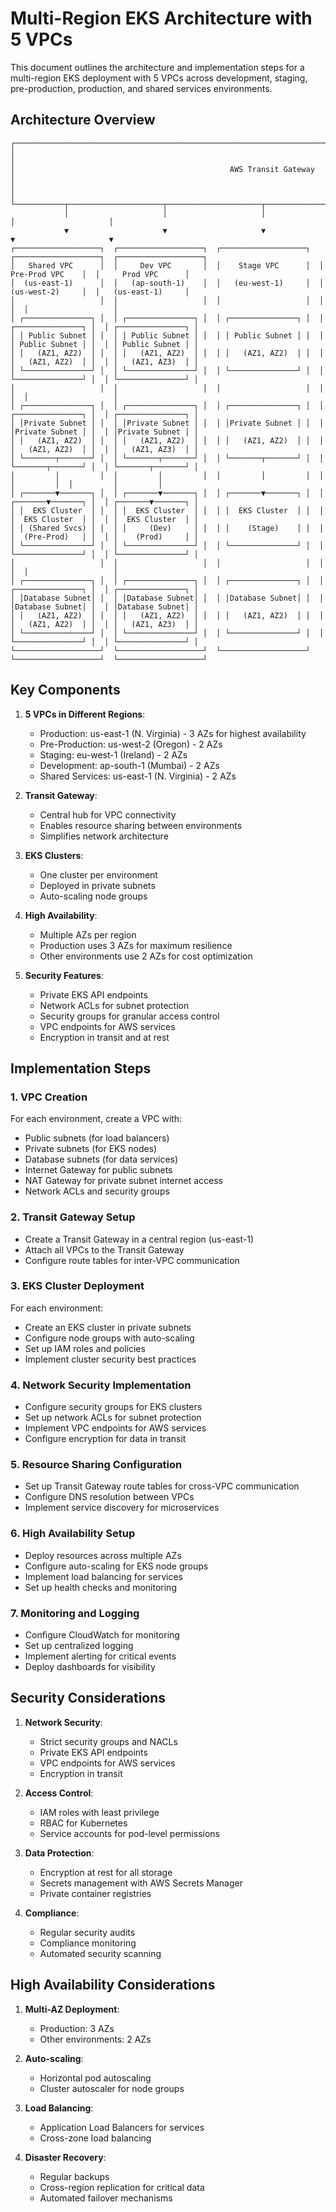 # Multi-Region EKS Architecture with 5 VPCs

This document outlines the architecture and implementation steps for a multi-region EKS deployment with 5 VPCs across development, staging, pre-production, production, and shared services environments.

## Architecture Overview

```
┌─────────────────────────────────────────────────────────────────────────────────────────────────────────────────────────┐
│                                                                                                                         │
│                                                AWS Transit Gateway                                                      │
│                                                                                                                         │
└───────────┬─────────────────────┬─────────────────────┬─────────────────────┬─────────────────────┬─────────────────────┘
            │                     │                     │                     │                     │
            ▼                     ▼                     ▼                     ▼                     ▼
┌───────────────────┐  ┌───────────────────┐  ┌───────────────────┐  ┌───────────────────┐  ┌───────────────────┐
│   Shared VPC      │  │     Dev VPC       │  │    Stage VPC      │  │   Pre-Prod VPC    │  │     Prod VPC      │
│  (us-east-1)      │  │   (ap-south-1)    │  │   (eu-west-1)     │  │   (us-west-2)     │  │   (us-east-1)     │
│                   │  │                   │  │                   │  │                   │  │                   │
│ ┌───────────────┐ │  │ ┌───────────────┐ │  │ ┌───────────────┐ │  │ ┌───────────────┐ │  │ ┌───────────────┐ │
│ │ Public Subnet │ │  │ │ Public Subnet │ │  │ │ Public Subnet │ │  │ │ Public Subnet │ │  │ │ Public Subnet │ │
│ │   (AZ1, AZ2)  │ │  │ │   (AZ1, AZ2)  │ │  │ │   (AZ1, AZ2)  │ │  │ │   (AZ1, AZ2)  │ │  │ │   (AZ1, AZ3)  │ │
│ └───────────────┘ │  │ └───────────────┘ │  │ └───────────────┘ │  │ └───────────────┘ │  │ └───────────────┘ │
│                   │  │                   │  │                   │  │                   │  │                   │
│ ┌───────────────┐ │  │ ┌───────────────┐ │  │ ┌───────────────┐ │  │ ┌───────────────┐ │  │ ┌───────────────┐ │
│ │Private Subnet │ │  │ │Private Subnet │ │  │ │Private Subnet │ │  │ │Private Subnet │ │  │ │Private Subnet │ │
│ │   (AZ1, AZ2)  │ │  │ │   (AZ1, AZ2)  │ │  │ │   (AZ1, AZ2)  │ │  │ │   (AZ1, AZ2)  │ │  │ │   (AZ1, AZ3)  │ │
│ └───────┬───────┘ │  │ └───────┬───────┘ │  │ └───────┬───────┘ │  │ └───────┬───────┘ │  │ └───────┬───────┘ │
│         │         │  │         │         │  │         │         │  │         │         │  │         │         │
│ ┌───────▼───────┐ │  │ ┌───────▼───────┐ │  │ ┌───────▼───────┐ │  │ ┌───────▼───────┐ │  │ ┌───────▼───────┐ │
│ │  EKS Cluster  │ │  │ │  EKS Cluster  │ │  │ │  EKS Cluster  │ │  │ │  EKS Cluster  │ │  │ │  EKS Cluster  │ │
│ │ (Shared Svcs) │ │  │ │     (Dev)     │ │  │ │    (Stage)    │ │  │ │  (Pre-Prod)   │ │  │ │    (Prod)     │ │
│ └───────────────┘ │  │ └───────────────┘ │  │ └───────────────┘ │  │ └───────────────┘ │  │ └───────────────┘ │
│                   │  │                   │  │                   │  │                   │  │                   │
│ ┌───────────────┐ │  │ ┌───────────────┐ │  │ ┌───────────────┐ │  │ ┌───────────────┐ │  │ ┌───────────────┐ │
│ │Database Subnet│ │  │ │Database Subnet│ │  │ │Database Subnet│ │  │ │Database Subnet│ │  │ │Database Subnet│ │
│ │   (AZ1, AZ2)  │ │  │ │   (AZ1, AZ2)  │ │  │ │   (AZ1, AZ2)  │ │  │ │   (AZ1, AZ2)  │ │  │ │   (AZ1, AZ3)  │ │
│ └───────────────┘ │  │ └───────────────┘ │  │ └───────────────┘ │  │ └───────────────┘ │  │ └───────────────┘ │
└───────────────────┘  └───────────────────┘  └───────────────────┘  └───────────────────┘  └───────────────────┘
```

## Key Components

1. **5 VPCs in Different Regions**:
   - Production: us-east-1 (N. Virginia) - 3 AZs for highest availability
   - Pre-Production: us-west-2 (Oregon) - 2 AZs
   - Staging: eu-west-1 (Ireland) - 2 AZs
   - Development: ap-south-1 (Mumbai) - 2 AZs
   - Shared Services: us-east-1 (N. Virginia) - 2 AZs

2. **Transit Gateway**:
   - Central hub for VPC connectivity
   - Enables resource sharing between environments
   - Simplifies network architecture

3. **EKS Clusters**:
   - One cluster per environment
   - Deployed in private subnets
   - Auto-scaling node groups

4. **High Availability**:
   - Multiple AZs per region
   - Production uses 3 AZs for maximum resilience
   - Other environments use 2 AZs for cost optimization

5. **Security Features**:
   - Private EKS API endpoints
   - Network ACLs for subnet protection
   - Security groups for granular access control
   - VPC endpoints for AWS services
   - Encryption in transit and at rest

## Implementation Steps

### 1. VPC Creation

For each environment, create a VPC with:
- Public subnets (for load balancers)
- Private subnets (for EKS nodes)
- Database subnets (for data services)
- Internet Gateway for public subnets
- NAT Gateway for private subnet internet access
- Network ACLs and security groups

### 2. Transit Gateway Setup

- Create a Transit Gateway in a central region (us-east-1)
- Attach all VPCs to the Transit Gateway
- Configure route tables for inter-VPC communication

### 3. EKS Cluster Deployment

For each environment:
- Create an EKS cluster in private subnets
- Configure node groups with auto-scaling
- Set up IAM roles and policies
- Implement cluster security best practices

### 4. Network Security Implementation

- Configure security groups for EKS clusters
- Set up network ACLs for subnet protection
- Implement VPC endpoints for AWS services
- Configure encryption for data in transit

### 5. Resource Sharing Configuration

- Set up Transit Gateway route tables for cross-VPC communication
- Configure DNS resolution between VPCs
- Implement service discovery for microservices

### 6. High Availability Setup

- Deploy resources across multiple AZs
- Configure auto-scaling for EKS node groups
- Implement load balancing for services
- Set up health checks and monitoring

### 7. Monitoring and Logging

- Configure CloudWatch for monitoring
- Set up centralized logging
- Implement alerting for critical events
- Deploy dashboards for visibility

## Security Considerations

1. **Network Security**:
   - Strict security groups and NACLs
   - Private EKS API endpoints
   - VPC endpoints for AWS services
   - Encryption in transit

2. **Access Control**:
   - IAM roles with least privilege
   - RBAC for Kubernetes
   - Service accounts for pod-level permissions

3. **Data Protection**:
   - Encryption at rest for all storage
   - Secrets management with AWS Secrets Manager
   - Private container registries

4. **Compliance**:
   - Regular security audits
   - Compliance monitoring
   - Automated security scanning

## High Availability Considerations

1. **Multi-AZ Deployment**:
   - Production: 3 AZs
   - Other environments: 2 AZs

2. **Auto-scaling**:
   - Horizontal pod autoscaling
   - Cluster autoscaler for node groups

3. **Load Balancing**:
   - Application Load Balancers for services
   - Cross-zone load balancing

4. **Disaster Recovery**:
   - Regular backups
   - Cross-region replication for critical data
   - Automated failover mechanisms